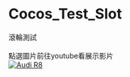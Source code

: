 # Cocos_Test_Slot
滾輪測試<br />
<br />
點選圖片前往youtube看展示影片
<br />
[![Audi R8](http://img.youtube.com/vi/Q1W1WvWXKjM/0.jpg)](https://www.youtube.com/watch?v=Q1W1WvWXKjM)



